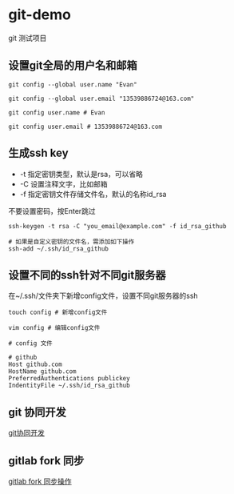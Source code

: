 # git-demo
git 测试项目

## 设置git全局的用户名和邮箱

```shell
git config --global user.name "Evan"

git config --global user.email "13539886724@163.com"

git config user.name # Evan

git config user.email # 13539886724@163.com
```

## 生成ssh key

- -t 指定密钥类型，默认是rsa，可以省略
- -C 设置注释文字，比如邮箱
- -f 指定密钥文件存储文件名，默认的名称id_rsa

不要设置密码，按Enter跳过

```shell
ssh-keygen -t rsa -C "you_email@example.com" -f id_rsa_github

# 如果是自定义密钥的文件名，需添加如下操作 
ssh-add ~/.ssh/id_rsa_github

```

## 设置不同的ssh针对不同git服务器

在~/.ssh/文件夹下新增config文件，设置不同git服务器的ssh

```shell 
touch config # 新增config文件

vim config # 编辑config文件
```

```
# config 文件

# github
Host github.com
HostName github.com
PreferredAuthentications publickey
IndentityFile ~/.ssh/id_rsa_github

```

## git 协同开发

[git协同开发](git-operation.md)

## gitlab fork 同步

[gitlab fork 同步操作](gitlab-operation.md)
